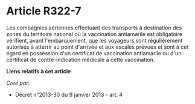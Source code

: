 # Article R322-7

Les compagnies aériennes effectuant des transports à destination des zones du territoire national où la vaccination
antiamarile est obligatoire vérifient, avant l'embarquement, que les voyageurs sont régulièrement autorisés à atterrir au
point d'arrivée et aux escales prévues et sont à cet égard en possession d'un certificat de vaccination antiamarile ou d'un
certificat de contre-indication médicale à cette vaccination.

**Liens relatifs à cet article**

_Créé par_:

  - Décret n°2013-30 du 9 janvier 2013 - art. 4
